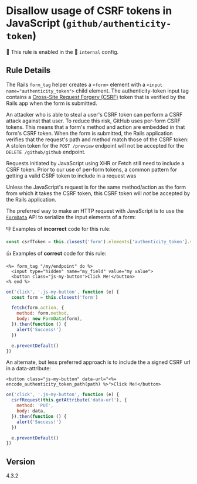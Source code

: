 # Disallow usage of CSRF tokens in JavaScript (`github/authenticity-token`)

💼 This rule is enabled in the 🔐 `internal` config.

<!-- end auto-generated rule header -->

## Rule Details

The Rails `form_tag` helper creates a `<form>` element with a `<input name="authenticity_token">` child element. The authenticity-token input tag contains a [Cross-Site Request Forgery (CSRF)](https://www.owasp.org/index.php/Cross-Site_Request_Forgery_%28CSRF%29) token that is verified by the Rails app when the form is submitted.

An attacker who is able to steal a user's CSRF token can perform a CSRF attack against that user. To reduce this risk, GitHub uses per-form CSRF tokens. This means that a form's method and action are embedded in that form's CSRF token. When the form is submitted, the Rails application verifies that the request's path and method match those of the CSRF token: A stolen token for the `POST /preview` endpoint will not be accepted for the `DELETE /github/github` endpoint.

Requests initiated by JavaScript using XHR or Fetch still need to include a CSRF token. Prior to our use of per-form tokens, a common pattern for getting a valid CSRF token to include in a request was

Unless the JavaScript's request is for the same method/action as the form from which it takes the CSRF token, this CSRF token will _not_ be accepted by the Rails application.

The preferred way to make an HTTP request with JavaScript is to use the [`FormData`](https://developer.mozilla.org/en-US/docs/Web/API/FormData) API to serialize the input elements of a form:

👎 Examples of **incorrect** code for this rule:

```js
const csrfToken = this.closest('form').elements['authenticity_token'].value
```

👍 Examples of **correct** code for this rule:

```erb
<%= form_tag "/my/endpoint" do %>
  <input type="hidden" name="my_field" value="my value">
  <button class="js-my-button">Click Me!</button>
<% end %>
```

```js
on('click', '.js-my-button', function (e) {
  const form = this.closest('form')

  fetch(form.action, {
    method: form.method,
    body: new FormData(form),
  }).then(function () {
    alert('Success!')
  })

  e.preventDefault()
})
```

An alternate, but less preferred approach is to include the a signed CSRF url in a data-attribute:

```erb
<button class="js-my-button" data-url="<%= encode_authenticity_token_path(path) %>">Click Me!</button>
```

```js
on('click', '.js-my-button', function (e) {
  csrfRequest(this.getAttribute('data-url'), {
    method: 'PUT',
    body: data,
  }).then(function () {
    alert('Success!')
  })

  e.preventDefault()
})
```

## Version

4.3.2

